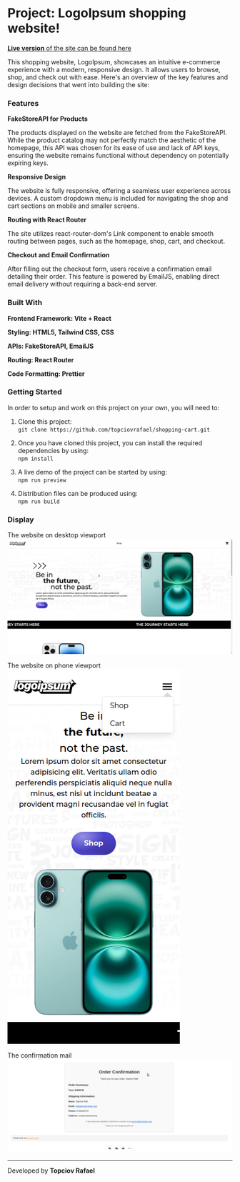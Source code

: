 # Project: LogoIpsum shopping website!

[**Live version** of the site can be found here](https://shopping-cart-topciovrafaels-projects.vercel.app/)

This shopping website, LogoIpsum, showcases an intuitive e-commerce experience with a modern, responsive design. It allows users to browse, shop, and check out with ease. Here's an overview of the key features and design decisions that went into building the site:

### Features
**FakeStoreAPI for Products**

The products displayed on the website are fetched from the FakeStoreAPI. While the product catalog may not perfectly match the aesthetic of the homepage, this API was chosen for its ease of use and lack of API keys, ensuring the website remains functional without dependency on potentially expiring keys.

**Responsive Design**

The website is fully responsive, offering a seamless user experience across devices. A custom dropdown menu is included for navigating the shop and cart sections on mobile and smaller screens.

**Routing with React Router**

The site utilizes react-router-dom's Link component to enable smooth routing between pages, such as the homepage, shop, cart, and checkout.

**Checkout and Email Confirmation**

After filling out the checkout form, users receive a confirmation email detailing their order. This feature is powered by EmailJS, enabling direct email delivery without requiring a back-end server.

### Built With
**Frontend Framework: Vite + React**

**Styling: HTML5, Tailwind CSS, CSS**

**APIs: FakeStoreAPI, EmailJS**

**Routing: React Router**

**Code Formatting: Prettier**

### Getting Started

In order to setup and work on this project on your own, you will need to:

1. Clone this project:  
   `git clone https://github.com/topciovrafael/shopping-cart.git`

2. Once you have cloned this project, you can install the required dependencies by using:  
   `npm install`

3. A live demo of the project can be started by using:  
   `npm run preview`

4. Distribution files can be produced using:  
   `npm run build`

### Display

The website on desktop viewport
![view 1](src/assets/desktop-view.png)

The website on phone viewport
![view 2](src/assets/phone-view.png)

The confirmation mail
![view 2](src/assets/mail-confirmation.png)

---

Developed by **Topciov Rafael**
